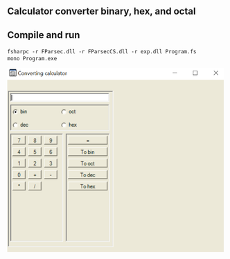 ## Calculator converter binary, hex, and octal


## Compile and run
```
fsharpc -r FParsec.dll -r FParsecCS.dll -r exp.dll Program.fs
mono Program.exe
```   
<p align="left">
   <img src=./photo.PNG" alt="application running" width="500px">
</p>
